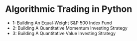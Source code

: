 # Algorithmic Trading in Python

* 1: Building An Equal-Weight S&P 500 Index Fund
* 2: Building A Quantitative Momentum Investing Strategy
* 3: Building A Quantitative Value Investing Strategy